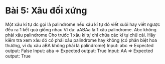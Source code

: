 # Bài 5: Xâu đối xứng
Một xâu kí tự đc gọi là palindrome nếu xâu kí tự đó viết xuôi hay viết ngược đều ra 1 kết quả giống nhau
Ví dụ: aABAa là 1 xâu palindrome. Abc không phải xâu palindrome
Cho trước 1 xâu kí tự chỉ chứa các kí tự chữ cái. Hãy kiểm tra xem xâu đó có phải xâu palindrome hay không (có phân biệt hoa thường, ví dụ xâu aBA không phải là palindrome)
Input: abc => Expected output: False
Input: aba => Expected output: True
Input: AA => Expected output: True
